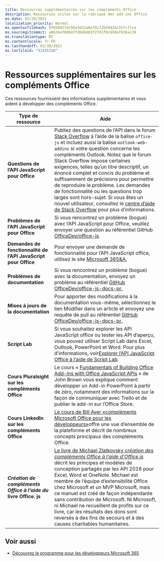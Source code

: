 ```yaml
---
title: Ressources supplémentaires sur les compléments Office
description: Ressources utiles sur la rubrique des add-ins Office
ms.date: 03/29/2021
localization_priority: Normal
ms.openlocfilehash: 97059d27dc95e3d31a6ef8c72b59434c55fcf7ce
ms.sourcegitcommit: a0624ef0d847fdbd6d83f27d1f9c69daf636ac38
ms.translationtype: MT
ms.contentlocale: fr-FR
ms.lasthandoff: 03/30/2021
ms.locfileid: "51435318"
---
```

# <a name="office-add-ins-additional-resources"></a>Ressources supplémentaires sur les compléments Office

Ces ressources fournissent des informations supplémentaires et vous aident à développer des compléments Office.

|**Type de ressource**|**Aide**|
|-----------------|------------|
|**Questions de l’API JavaScript pour Office** | Publiez des questions de l’API dans le forum [Stack Overflow](https://stackoverflow.com/questions/tagged/office-js) à l’aide de la balise `office-js` et incluez aussi la balise `outlook-web-addins` si votre question concerne les compléments Outlook. Notez que le forum Stack Overflow impose certaines exigences, telles qu’un titre descriptif, un énoncé complet et concis du problème et suffisamment de précisions pour permettre de reproduire le problème. Les demandes de fonctionnalité ou les questions trop larges sont hors-sujet. Si vous êtes un nouvel utilisateur, consultez le [centre d’aide de Stack Overflow](https://stackoverflow.com/help/how-to-ask) pour plus d’informations.|
|**Problèmes de l’API JavaScript pour Office**| Si vous rencontrez un problème (bogue) avec l’API JavaScript pour Office, veuillez envoyer une question au référentiel GitHub <a href="https://github.com/officedev/office-js/issues" target="_blank">OfficeDev/office-js</a>.|
|**Demandes de fonctionnalité de l’API JavaScript pour Office**| Pour envoyer une demande de fonctionnalité pour l’API JavaScript office, utilisez le site [Microsoft 365&A.](/answers/products/m365)|
|**Problèmes de documentation**| Si vous rencontrez un problème (bogue) avec la documentation, envoyez un problème au référentiel <a href="https://github.com/officedev/office-js-docs-pr/issues" target="_blank">GitHub OfficeDev/office-js-docs-pr.</a>|
|**Mises à jours de la documentation**| Pour apporter des modifications à  la documentation vous-même, sélectionnez le lien Modifier dans un article et envoyez une requête de pull au référentiel <a href="https://github.com/officedev/office-js-docs-pr" target="_blank">GitHub OfficeDev/office-js-docs-pr.</a>|
|**Script Lab**| Si vous souhaitez explorer les API JavaScript office ou tester les API d’aperçu, vous pouvez utiliser Script Lab dans Excel, Outlook, PowerPoint et Word. Pour plus d’informations, voir[Explorer l’API JavaScript Office à l’aide de Script Lab](../overview/explore-with-script-lab.md). |
|**Cours Pluralsight sur les compléments Office**| Le cours « <a href="https://www.pluralsight.com/courses/build-office-addins-js-api" target="_blank">Fundamentals of Building Office Add-ins with Office JavaScript APIs</a> » de John Brown vous explique comment développer un Add-in PowerPoint à partir de zéro, notamment des informations sur la façon de communiquer avec Trello et de publier le add-in sur l’Office Store.|
|**Cours LinkedIn sur les compléments Office**| <a href="https://www.linkedin.com/learning/microsoft-office-add-ins-for-developers/microsoft-office-add-ins?u=3322">Le cours de Bill Ayer «compléments Microsoft Office pour les développeurs»</a>offre une vue d’ensemble de la plateforme et décrit de nombreux concepts principaux des compléments Office.|
|***Création de compléments Office à l’aide du* livre Office. js**| <a href="https://leanpub.com/buildingofficeaddins">Le livre de Michael Zlatkovsky *création des compléments Office à l’aide d'Office.js*</a> décrit les principes et modèles de conception partagés par les API 2016 pour Excel, Word et OneNote. Michael est membre de l’équipe d’extensibilité Office chez Microsoft et un MVP Microsoft, mais ce manuel est créé de façon indépendante sans contribution de Microsoft. Ni Microsoft, ni Michael ne recueillent de profits sur ce livre, car les résultats des dons sont reversés à des fins de secours et à des causes charitables humanitaires.|

## <a name="see-also"></a>Voir aussi
- [Découvrez le programme pour les développeurs Microsoft 365](https://developer.microsoft.com/microsoft-365/dev-program)